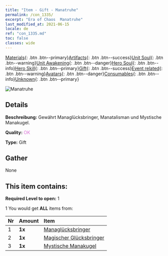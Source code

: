 ```yaml
---
title: "Item - Gift - Manatruhe"
permalink: /con_1335/
excerpt: "Era of Chaos  Manatruhe"
last_modified_at: 2021-06-15
locale: de
ref: "con_1335.md"
toc: false
classes: wide
---
```

 [Materials](/ItemsDE/){: .btn .btn--primary}[Artifacts](/ItemsDE/Artifacts/){: .btn .btn--success}[Unit Soul](/ItemsDE/UnitSoul/){: .btn .btn--warning}[Unit Awakening](/ItemsDE/UnitAwakening/){: .btn .btn--danger}[Hero Soul](/ItemsDE/HeroSoul/){: .btn .btn--info}[Hero Skill](/ItemsDE/HeroSkill/){: .btn .btn--primary}[Gift](/ItemsDE/Gift/){: .btn .btn--success}[Event related](/ItemsDE/Events/){: .btn .btn--warning}[Avatars](/ItemsDE/Avatars/){: .btn .btn--danger}[Consumables](/ItemsDE/Consumables/){: .btn .btn--info}[Unknown](/ItemsDE/Unknown/){: .btn .btn--primary}

 ![Manatruhe](/images/t/i_906012.png)

## Details
 **Beschreibung:** Gewährt Managlücksbringer, Manatalisman und Mystische Manakugel.

 **Quality:** <span style="color: #DA70D6">OK</span>

 **Type:** Gift

## Gather

  None

## This item contains:

 **Required Level to open:** 1

 1 You would get **ALL** items  from:

  | Nr | Amount |     Item    |
  |:---|:-------|:------------|
  | 1 |  **1x** | [Managlücksbringer](/ItemsDE/art_112/) |  | 
  | 2 |  **1x** | [Magischer Glücksbringer](/ItemsDE/art_113/) |  | 
  | 3 |  **1x** | [Mystische Manakugel](/ItemsDE/art_114/) |  | 
